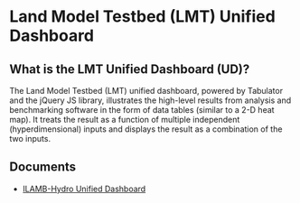 # Land Model Testbed (LMT) Unified Dashboard

## What is the LMT Unified Dashboard (UD)?

The Land Model Testbed (LMT) unified dashboard, powered by Tabulator and the jQuery JS library, illustrates the high-level results from analysis and benchmarking software in the form of data tables (similar to a 2-D heat map). It treats the result as a function of multiple independent (hyperdimensional) inputs and displays the result as a combination of the two inputs.


## Documents
  - [ILAMB-Hydro Unified Dashboard](./ILAMB-Hydro/index.md)
